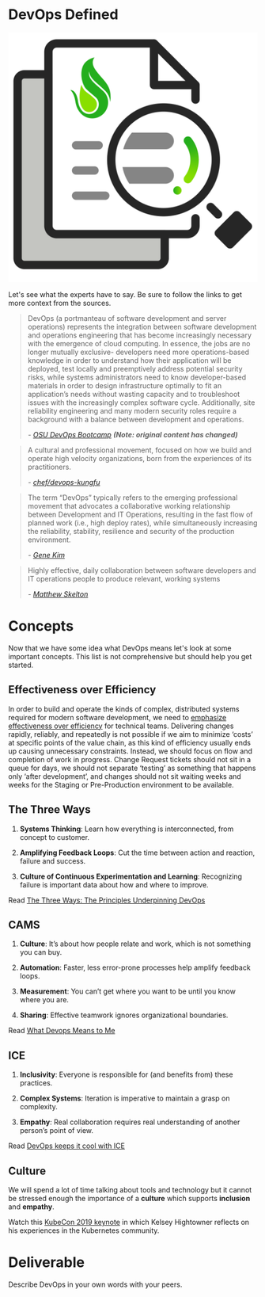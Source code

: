 # DevOps Defined

![](img1/Case-Studies_Icon.svg ':size=150x150 :class=icon')

Let's see what the experts have to say. Be sure to follow the links to get more context from the sources.

> DevOps (a portmanteau of software development and server operations) represents the integration between software development and operations engineering that has become increasingly necessary with the emergence of cloud computing. In essence, the jobs are no longer mutually exclusive- developers need more operations-based knowledge in order to understand how their application will be deployed, test locally and preemptively address potential security risks, while systems administrators need to know developer-based materials in order to design infrastructure optimally to fit an application’s needs without wasting capacity and to troubleshoot issues with the increasingly complex software cycle. Additionally, site reliability engineering and many modern security roles require a background with a balance between development and operations.
>
> _- [OSU DevOps Bootcamp](https://devopsbootcamp.osuosl.org/about.html#what-is-devops) **(Note: original content has changed)**_

> A cultural and professional movement, focused on how we build and operate high velocity organizations, born from the experiences of its practitioners.
>
> _- [chef/devops-kungfu](https://github.com/chef/devops-kungfu#what-is-devops)_

> The term “DevOps” typically refers to the emerging professional movement
> that advocates a collaborative working relationship between Development
> and IT Operations, resulting in the fast flow of planned work (i.e., high
> deploy rates), while simultaneously increasing the reliability, stability,
> resilience and security of the production environment.
>
> _- [Gene Kim](http://www.itrevolution.com/wp-content/uploads/2012/11/11things.pdf)_


> Highly effective, daily collaboration between software developers and IT operations people to produce relevant, working systems
>
> _- [Matthew Skelton](https://skeltonthatcher.com/blog/a-useful-working-definition-of-devops/)_

# Concepts
Now that we have some idea what DevOps means let's look at some important concepts. This list is not comprehensive but should help you get started.

## Effectiveness over Efficiency
In order to build and operate the kinds of complex, distributed systems required for modern software development, we need to [emphasize effectiveness over efficiency](http://labs.openviewpartners.com/results-driven-leadership-decision-making/) for technical teams. Delivering changes rapidly, reliably, and repeatedly is not possible if we aim to minimize ‘costs’ at specific points of the value chain, as this kind of efficiency usually ends up causing unnecessary constraints. Instead, we should focus on flow and completion of work in progress. Change Request tickets should not sit in a queue for days, we should not separate ‘testing’ as something that happens only ‘after development’, and changes should not sit waiting weeks and weeks for the Staging or Pre-Production environment to be available.


## The Three Ways

 1. **Systems Thinking**: Learn how everything is interconnected, from concept to customer.

 2. **Amplifying Feedback Loops**: Cut the time between action and reaction, failure and success.

 3. **Culture of Continuous Experimentation and Learning**: Recognizing failure is important data about how and where to improve.

Read [The Three Ways: The Principles Underpinning DevOps](http://itrevolution.com/the-three-ways-principles-underpinning-devops/)

## CAMS

 1. **Culture**: It’s about how people relate and work, which is not something you can buy.

 2. **Automation**: Faster, less error-prone processes help amplify feedback loops.

 3. **Measurement**: You can’t get where you want to be until you know where you are.

 4. **Sharing**: Effective teamwork ignores organizational boundaries.

Read [What Devops Means to Me](https://blog.chef.io/what-devops-means-to-me)

## ICE

 1. **Inclusivity**: Everyone is responsible for (and benefits from) these practices.

 2. **Complex Systems**: Iteration is imperative to maintain a grasp on complexity.

 3. **Empathy**: Real collaboration requires real understanding of another person’s point of view.

Read [DevOps keeps it cool with ICE](http://radar.oreilly.com/2015/01/devops-keeps-it-cool-with-ice.html)

## Culture

We will spend a lot of time talking about tools and technology but it cannot be stressed enough the importance of a **culture** which supports **inclusion** and **empathy**.

Watch this [KubeCon 2019 keynote](https://www.youtube.com/watch?v=jiaLsxjBeOQ) in which Kelsey Hightowner reflects on his experiences in the Kubernetes community.

# Deliverable

Describe DevOps in your own words with your peers.
